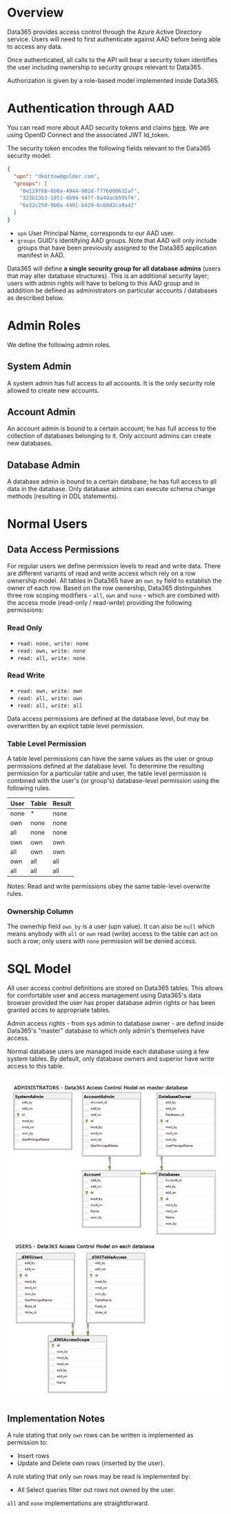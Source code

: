 # Overview

Data365 provides access control through the Azure Active Directory service. Users will need to first authenticate against AAD before being able to access any data. 

Once authenticated, all calls to the API will bear a security token identifies the user including ownership to security groups relevant to Data365.

Authorization is given by a role-based model implemented inside Data365.

# Authentication through AAD

You can read more about AAD security tokens and claims [here](https://docs.microsoft.com/en-us/azure/active-directory/develop/active-directory-token-and-claims). We are using OpenID Connect and the associated JWT Id_token. 

The security token encodes the following fields relevant to the Data365 security model:

```json
{
  "upn": "dkottow@golder.com",
  "groups": [
    "0e129f6b-6b0a-4944-982d-f776000632af",
    "323b13b3-1851-4b94-947f-9a4dacb595f4",
    "6e32c250-9b0a-4491-b429-6c60d2ca9a42"
  ]
}
```

* `upn` User Principal Name, corresponds to our AAD user.
* `groups` GUID's identifying AAD groups. Note that AAD will only include groups that have been previously assigned to the Data365 application manifest in AAD.

Data365 will define **a single security group for all database admins** (users that may alter database structures). This is an additional security layer; users with admin rights will have to belong to this AAD group and in adddition be defined as administrators on particular accounts / databases as described below.

# Admin Roles

We define the following admin roles.

## System Admin

A system admin has full access to all accounts. It is the only security role allowed to create new accounts.

## Account Admin

An account admin is bound to a certain account; he has full access to the collection of databases belonging to it. Only account admins can create new databases.

## Database Admin

A database admin is bound to a certain database; he has full access to all data in the database. Only database admins can execute schema change methods (resulting in DDL statements).

# Normal Users

## Data Access Permissions

For regular users we define permission levels to read and write data. There are different variants of read and write access which rely on a row ownership model. All tables in Data365 have an `own_by` field to establish the owner of each row. Based on the row ownership, Data365 distinguishes three row scoping modifiers - `all`, `own` and `none` - which are combined with the access mode (read-only / read-write) providing the following permissions:  

### Read Only 
* `read: none, write: none`
* `read: own, write: none`
* `read: all, write: none`

### Read Write 
* `read: own, write: own`
* `read: all, write: own`
* `read: all, write: all`

Data access permissions are defined at the database level, but may be overwritten by an explicit table level permission. 

### Table Level Permission

A table level permissions can have the same values as the user or group permissions defined at the database level. To determine the resulting permission for a particular table and user, the table level permission is combined with the user's (or group's) database-level permission using the following rules. 

| User | Table | Result |
| --- | ----- | ------ |
| none | * | none |
| own | none | none |
| all | none | none |
| own | own | own |
| all | own | own |
| own | all | all |
| all | all | all |

Notes: Read and write permissions obey the same table-level overwrite rules.

### Ownership Column
The ownerhip field `own_by` is a user (upn value). It can also be `null` which means anybody with `all` or `own` read (write) access to the table can act on such a row; only users with `none` permission will be denied access.

# SQL Model 

All user access control definitions are stored on Data365 tables. This allows for comfortable user and access management using Data365's data browser provided the user has proper database admin rights or has been granted acces to appropriate tables.

Admin access rights - from sys admin to database owner - are defind inside Data365's "master" database to which only admin's themselves have access.

Normal database users are managed inside each database using a few system tables. By default, only database owners and superior have write access to this table.

![SQL diagram](AccessControlDiagram.png "Access Control DB Diagram")

## Implementation Notes

A rule stating that only `own` rows can be written is implemented as permission to:

* Insert rows
* Update and Delete own rows (inserted by the user).

A rule stating that only `own` rows may be read is implemented by:

* All Select queries filter out rows not owned by the user. 

`all` and `none` implementations are straightforward.




